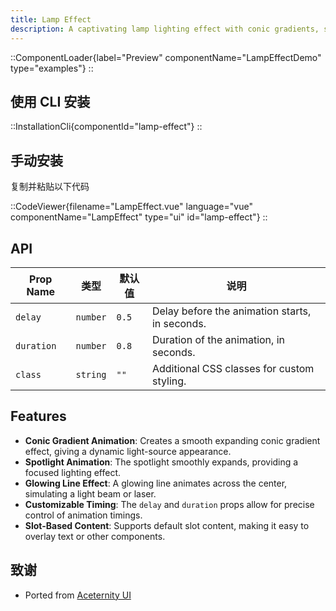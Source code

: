 ```yaml
---
title: Lamp Effect
description: A captivating lamp lighting effect with conic gradients, spotlights, and glowing lines for an immersive visual experience.
---
```


::ComponentLoader{label="Preview" componentName="LampEffectDemo" type="examples"}
::

## 使用 CLI 安装

::InstallationCli{componentId="lamp-effect"}
::

## 手动安装

复制并粘贴以下代码

::CodeViewer{filename="LampEffect.vue" language="vue" componentName="LampEffect" type="ui" id="lamp-effect"}
::

## API

| Prop Name  | 类型     | 默认值 | 说明                                           |
| ---------- | -------- | ------ | ---------------------------------------------- |
| `delay`    | `number` | `0.5`  | Delay before the animation starts, in seconds. |
| `duration` | `number` | `0.8`  | Duration of the animation, in seconds.         |
| `class`    | `string` | `""`   | Additional CSS classes for custom styling.     |

## Features

- **Conic Gradient Animation**: Creates a smooth expanding conic gradient effect, giving a dynamic light-source appearance.
- **Spotlight Animation**: The spotlight smoothly expands, providing a focused lighting effect.
- **Glowing Line Effect**: A glowing line animates across the center, simulating a light beam or laser.
- **Customizable Timing**: The `delay` and `duration` props allow for precise control of animation timings.
- **Slot-Based Content**: Supports default slot content, making it easy to overlay text or other components.

## 致谢

- Ported from [Aceternity UI](https://ui.aceternity.com/components/lamp-effect)
